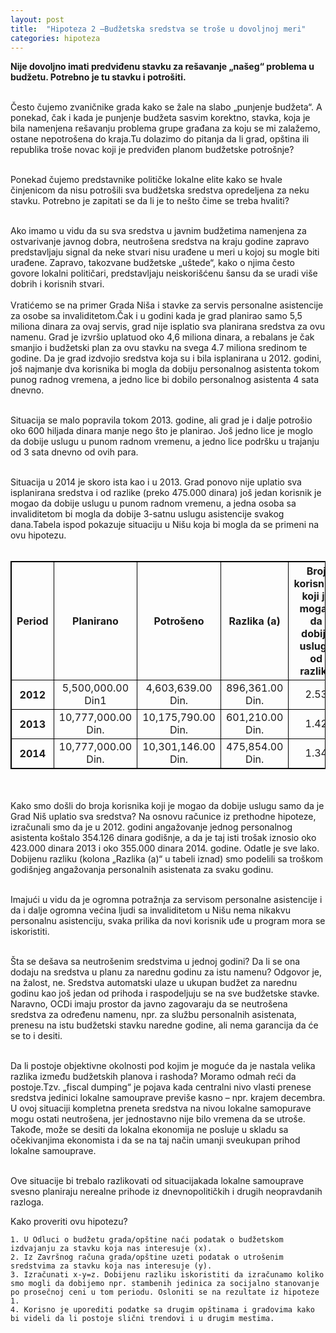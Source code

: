 ```yaml
---
layout: post
title:  "Hipoteza 2 –Budžetska sredstva se troše u dovoljnoj meri"
categories: hipoteza
---
```


<style>
table, th, td {
    border: 1px solid black;
    text-align: center;
}
</style>
<div class="justify">
<b>Nije dovoljno imati predviđenu stavku za rešavanje „našeg“ problema u budžetu. Potrebno je tu stavku i potrošiti. </b><br/><br/>

Često čujemo zvaničnike grada kako se žale na slabo „punjenje budžeta“. A ponekad, čak i kada je punjenje budžeta sasvim korektno, stavka, koja je bila namenjena rešavanju problema grupe građana za koju se mi zalažemo, ostane nepotrošena do kraja.Tu dolazimo do pitanja da li grad, opština ili republika troše novac koji je predviđen planom budžetske potrošnje? <br/><br/>

Ponekad čujemo predstavnike političke lokalne elite kako se hvale činjenicom da nisu potrošili sva budžetska sredstva opredeljena za neku stavku. Potrebno je zapitati se da li je to nešto čime se treba hvaliti?<br/><br/>

Ako imamo u vidu da su sva sredstva u javnim budžetima namenjena za ostvarivanje javnog dobra, neutrošena sredstva na kraju godine zapravo predstavljaju signal da neke stvari nisu urađene u meri u kojoj su mogle biti urađene. Zapravo, takozvane budžetske „uštede“, kako o njima često govore lokalni političari, predstavljaju neiskorišćenu šansu da se uradi više dobrih i korisnih stvari.
<br/><br/>
Vratićemo se na primer Grada Niša i stavke za servis personalne asistencije za osobe sa invaliditetom.Čak i u godini kada je grad planirao samo 5,5 miliona dinara za ovaj servis, grad nije isplatio sva planirana sredstva za ovu namenu. Grad je izvršio uplatuod oko 4,6 miliona dinara, a rebalans je čak smanjio i budžetski plan za ovu stavku na svega 4.7 miliona sredinom te godine. Da je grad izdvojio sredstva koja su i bila isplanirana u 2012. godini, još najmanje dva korisnika bi mogla da dobiju personalnog asistenta tokom punog radnog vremena, a jedno lice bi dobilo personalnog asistenta 4 sata dnevno.<br/><br/>

Situacija se malo popravila tokom 2013. godine, ali grad je i dalje potrošio oko 600 hiljada dinara manje nego što je planirao. Još jedno lice je moglo da dobije uslugu u punom radnom vremenu, a jedno lice podršku u trajanju od 3 sata dnevno od ovih para.<br/><br/>

Situacija u 2014 je skoro ista kao i u 2013. Grad ponovo nije uplatio sva isplanirana sredstva i od razlike (preko 475.000 dinara) još jedan korisnik je mogao da dobije uslugu u punom radnom vremenu, a jedna osoba sa invaliditetom bi mogla da dobije 3-satnu uslugu asistencije svakog dana.Tabela ispod pokazuje situaciju u Nišu koja bi mogla da se primeni na ovu hipotezu.<br/><br/>

<table>
	<tr>
		<th> Period</th>
		<th> Planirano</th>
		<th> Potrošeno</th>
		<th> Razlika (a)</th>
		<th> Broj korisnika koji je mogao da dobije uslugu od razlike</th>
	</tr>
	<tr>
		<th>2012</th>
		<td>5,500,000.00 Din1</td>
		<td>4,603,639.00 Din.</td>
		<td>896,361.00 Din.</td>
		<td>2.53</td>
	</tr>
	<tr>
		<th>2013</th>
		<td>10,777,000.00 Din.</td>
		<td>10,175,790.00 Din.</td>
		<td>601,210.00 Din.</td>
		<td>1.42</td>
	</tr>
	<tr>
		<th>2014</th>
		<td>10,777,000.00 Din.</td>
		<td>10,301,146.00 Din.</td>
		<td>475,854.00 Din.</td>
		<td>1.34</td>
	</tr>
</table>
<br/><br/>
Kako smo došli do broja korisnika koji je mogao da dobije uslugu samo da je Grad Niš uplatio sva sredstva? Na osnovu računice iz prethodne hipoteze, izračunali smo da je u 2012. godini angažovanje jednog personalnog asistenta koštalo 354.126 dinara godišnje, a da je taj isti trošak iznosio oko 423.000 dinara 2013 i oko 355.000 dinara 2014. godine. Odatle je sve lako. Dobijenu razliku (kolona „Razlika (a)“ u tabeli iznad) smo podelili sa troškom godišnjeg angažovanja personalnih asistenata za svaku godinu.<br/><br/>

Imajući u vidu da je ogromna potražnja za servisom personalne asistencije i da i dalje ogromna većina ljudi sa invaliditetom u Nišu nema nikakvu personalnu asistenciju, svaka prilika da novi korisnik uđe u program mora se iskoristiti.<br/><br/>

Šta se dešava sa neutrošenim sredstvima u jednoj godini? Da li se ona dodaju na sredstva u planu za narednu godinu za istu namenu? Odgovor je, na žalost, ne. Sredstva automatski ulaze u ukupan budžet za narednu godinu kao još jedan od prihoda i raspodeljuju se na sve budžetske stavke. Naravno, OCDi imaju prostor da javno zagovaraju da se neutrošena sredstva za određenu namenu, npr. za službu personalnih asistenata, prenesu na istu budžetski stavku naredne godine, ali nema garancija da će se to i desiti.<br/><br/>

Da li postoje objektivne okolnosti pod kojim je moguće da je nastala velika razlika između budžetskih planova i rashoda? Moramo odmah reći da postoje.Tzv. „fiscal dumping“ je pojava kada centralni nivo vlasti prenese sredstva jedinici lokalne samouprave previše kasno – npr. krajem decembra. U ovoj situaciji kompletna preneta sredstva na nivou lokalne samopurave mogu ostati neutrošena, jer jednostavno nije bilo vremena da se utroše. Takođe, može se desiti da lokalna ekonomija ne posluje u skladu sa očekivanjima ekonomista i da se na taj način umanji sveukupan prihod lokalne samouprave. <br/><br/>

Ove situacije bi trebalo razlikovati od situacijakada lokalne samouprave svesno planiraju nerealne prihode iz dnevnopolitičkih i drugih neopravdanih razloga.<br/></div>

Kako proveriti ovu hipotezu?


	1. U Odluci o budžetu grada/opštine naći podatak o budžetskom izdvajanju za stavku koja nas interesuje (x). 
	2. Iz Završnog računa grada/opštine uzeti podatak o utrošenim sredstvima za stavku koja nas interesuje (y).
	3. Izračunati x-y=z. Dobijenu razliku iskoristiti da izračunamo koliko smo mogli da dobijemo npr. stambenih jedinica za socijalno stanovanje po prosečnoj ceni u tom periodu. Osloniti se na rezultate iz hipoteze 1.
	4. Korisno je uporediti podatke sa drugim opštinama i gradovima kako bi videli da li postoje slični trendovi i u drugim mestima.